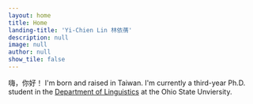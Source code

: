 ```yaml
---
layout: home
title: Home
landing-title: 'Yi-Chien Lin 林依蒨'
description: null
image: null
author: null
show_tile: false
---
```


嗨，你好！ I'm born and raised in Taiwan. I'm currently a third-year Ph.D. student in the <a href="https://linguistics.osu.edu/">Department of Linguistics</a> at the Ohio State Unviersity.
